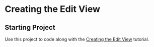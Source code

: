 # Creating the Edit View
## Starting Project

Use this project to code along with the [Creating the Edit View](https://developer.apple.com/tutorials/app-dev-training/creating-the-edit-view) tutorial.


